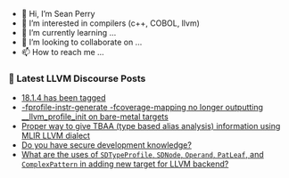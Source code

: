 - 👋 Hi, I’m Sean Perry
- 👀 I’m interested in compilers (c++, COBOL, llvm)
- 🌱 I’m currently learning ...
- 💞️ I’m looking to collaborate on ...
- 📫 How to reach me ...

<!---
s66perry/s66perry is a ✨ special ✨ repository because its `README.md` (this file) appears on your GitHub profile.
You can click the Preview link to take a look at your changes.
--->
### 📕 Latest LLVM Discourse Posts

<!-- DISCOURSE-LLVM:START -->
- [18.1.4 has been tagged](https://discourse.llvm.org/t/18-1-4-has-been-tagged/78431#post_2)
- [-fprofile-instr-generate -fcoverage-mapping no longer outputting __llvm_profile_init on bare-metal targets](https://discourse.llvm.org/t/fprofile-instr-generate-fcoverage-mapping-no-longer-outputting-llvm-profile-init-on-bare-metal-targets/78419#post_3)
- [Proper way to give TBAA &lpar;type based alias analysis&rpar; information using MLIR LLVM dialect](https://discourse.llvm.org/t/proper-way-to-give-tbaa-type-based-alias-analysis-information-using-mlir-llvm-dialect/78436#post_2)
- [Do you have secure development knowledge?](https://discourse.llvm.org/t/do-you-have-secure-development-knowledge/78429#post_2)
- [What are the uses of `SDTypeProfile`, `SDNode`, `Operand`, `PatLeaf`, and `ComplexPattern` in adding new target for LLVM backend?](https://discourse.llvm.org/t/what-are-the-uses-of-sdtypeprofile-sdnode-operand-patleaf-and-complexpattern-in-adding-new-target-for-llvm-backend/77950#post_5)
<!-- DISCOURSE-LLVM:END -->
